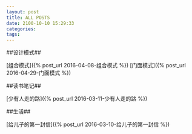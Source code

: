 ```yaml
---
layout: post
title: ALL POSTS
date: 2100-10-10 15:29:33
categories: 
tags:
---
```


##设计模式##

[组合模式]({% post_url 2016-04-08-组合模式 %})
[门面模式]({% post_url 2016-04-29-门面模式 %})

##读书笔记##

[少有人走的路]({% post_url 2016-03-11-少有人走的路 %})

##生活##

[给儿子的第一封信]({% post_url 2016-03-10-给儿子的第一封信 %})
